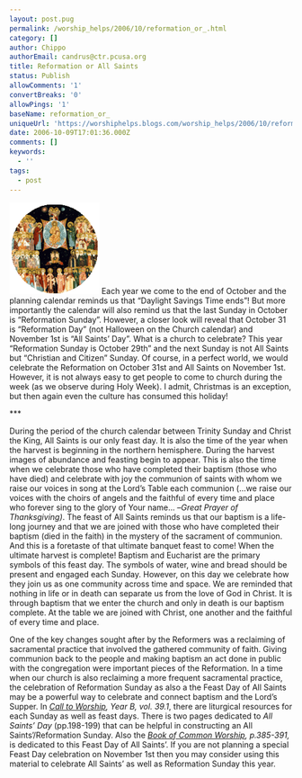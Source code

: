 ```yaml
---
layout: post.pug
permalink: /worship_helps/2006/10/reformation_or_.html 
category: []
author: Chippo
authorEmail: candrus@ctr.pcusa.org
title: Reformation or All Saints
status: Publish
allowComments: '1'
convertBreaks: '0'
allowPings: '1'
baseName: reformation_or_
uniqueUrl: 'https://worshiphelps.blogs.com/worship_helps/2006/10/reformation_or_.html '
date: 2006-10-09T17:01:36.000Z
comments: []
keywords:
  - ''
tags:
  - post
---
```

[![Allthesaints](/img/allthesaints.gif "Allthesaints")](http://worshiphelps.blogs.com/.shared/image.html?/photos/uncategorized/allthesaints.gif) Each year we come to the end of October and the planning calendar reminds us that “Daylight Savings Time ends”! But more importantly the calendar will also remind us that the last Sunday in October is “Reformation Sunday”. However, a closer look will reveal that October 31 is “Reformation Day” (not Halloween on the Church calendar) and November 1st is “All Saints’ Day”. What is a church to celebrate? This year “Reformation Sunday is October 29th” and the next Sunday is not All Saints but “Christian and Citizen” Sunday. Of course, in a perfect world, we would celebrate the Reformation on October 31st and All Saints on November 1st. However, it is not always easy to get people to come to church during the week (as we observe during Holy Week). I admit, Christmas is an exception, but then again even the culture has consumed this holiday!

\*\*\*

During the period of the church calendar between Trinity Sunday and Christ the King, All Saints is our only feast day. It is also the time of the year when the harvest is beginning in the northern hemisphere. During the harvest images of abundance and feasting begin to appear. This is also the time when we celebrate those who have completed their baptism (those who have died) and celebrate with joy the communion of saints with whom we raise our voices in song at the Lord’s Table each communion (…we raise our voices with the choirs of angels and the faithful of every time and place who forever sing to the glory of Your name... –_Great Prayer of Thanksgiving)_. The feast of All Saints reminds us that our baptism is a life-long journey and that we are joined with those who have completed their baptism (died in the faith) in the mystery of the sacrament of communion. And this is a foretaste of that ultimate banquet feast to come! When the ultimate harvest is complete! Baptism and Eucharist are the primary symbols of this feast day. The symbols of water, wine and bread should be present and engaged each Sunday. However, on this day we celebrate how they join us as one community across time and space. We are reminded that nothing in life or in death can separate us from the love of God in Christ. It is through baptism that we enter the church and only in death is our baptism complete. At the table we are joined with Christ, one another and the faithful of every time and place.

  

One of the key changes sought after by the Reformers was a reclaiming of sacramental practice that involved the gathered community of faith. Giving communion back to the people and making baptism an act done in public with the congregation were important pieces of the Reformation. In a time when our church is also reclaiming a more frequent sacramental practice, the celebration of Reformation Sunday as also a the Feast Day of All Saints may be a powerful way to celebrate and connect baptism and the Lord’s Supper. In _[Call to Worship](http://pcusa.org/theologyandworship/pubs/calltoworship.htm), Year B, vol. 39.1_, there are liturgical resources for each Sunday as well as feast days. There is two pages dedicated to _All Saints’ Day_ (pp.198-199) that can be helpful in constructing an All Saints’/Reformation Sunday. Also the _[Book of Common Worship](https://www.ppcbooks.com/Details.asp?BookID=0664219918), p.385-391,_ is dedicated to this Feast Day of All Saints’. If you are not planning a special Feast Day celebration on November 1st then you may consider using this material to celebrate All Saints’ as well as Reformation Sunday this year.